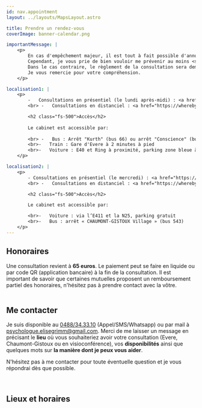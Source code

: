 ```yaml
---
id: nav.appointment
layout: ../layouts/MapsLayout.astro

title: Prendre un rendez-vous
coverImage: banner-calendar.png

importantMessage: |
    <p>
        En cas d'empêchement majeur, il est tout à fait possible d'annuler un rendez-vous.
        Cependant, je vous prie de bien vouloir me prévenir au moins <strong>48 heures</strong> à l'avance.
        Dans le cas contraire, le règlement de la consultation sera demandé. 
        Je vous remercie pour votre compréhension.
    </p>

localisation1: |
    <p>      
        -   Consultations en présentiel (le lundi après-midi) : <a href="https://maps.app.goo.gl/ZiPnN6xyHavBY6do9" target="_blank" />73 rue G. Kurth, B-1140 Bruxelles (Evere)</a>
        <br> -   Consultations en distanciel : <a href="https://whereby.com/consultations-elisegrimm" target="_blank" />whereby.com/consultations-elisegrimm</a>

        <h2 class="fs-500">Accès</h2>
        
        Le cabinet est accessible par:
        
        <br> -   Bus : Arrêt "Kurth" (bus 66) ou arrêt "Conscience" (bus 65 et 66)
        <br>-   Train : Gare d'Evere à 2 minutes à pied
        <br>-   Voiture : E40 et Ring à proximité, parking zone bleue à disque (deux heures gratuites) Rue J. B. Mosselmans
    </p>

localisation2: |
    <p>
        - Consultations en présentiel (le mercredi) : <a href="https://maps.app.goo.gl/zExM1F5uy2p5GN5v6" target="_blank" />Fyki Sports, Rue Inchebroux 1C, 1325 Chaumont-Gistoux</a>
        <br> -   Consultations en distanciel : <a href="https://whereby.com/consultations-elisegrimm" target="_blank" />whereby.com/consultations-elisegrimm</a>

        <h2 class="fs-500">Accès</h2>

        Le cabinet est accessible par:

        <br>-   Voiture : via l’E411 et la N25, parking gratuit
        <br>-   Bus : arrêt « CHAUMONT-GISTOUX Village » (bus 543)
    </p>
---
```




<h2 class="fs-500">Honoraires</h2>
Une consultation revient à <strong>65 euros</strong>. Le paiement peut se faire en liquide ou par code QR (application bancaire) à la fin de la consultation. Il est important de savoir que certaines mutuelles proposent un remboursement partiel des honoraires, n'hésitez pas à prendre contact avec la vôtre. 

<br>
<br>
        

<h2 class="fs-500">Me contacter</h2>
Je suis disponible au <a href="tel:0488343310">0488/34.33.10</a> (Appel/SMS/Whatsapp) ou par mail à <a href="mailto:psychologue.elisegrimm@gmail.com">psychologue.elisegrimm@gmail.com</a>.  Merci de me laisser un message en précisant le <b>lieu</b> où vous souhaiteriez avoir votre consultation (Evere,  Chaumont-Gistoux ou en visioconférence), vos <b>disponibilités</b> ainsi que quelques mots sur <b>la manière dont je peux vous aider</b>.

N'hésitez pas à me contacter pour toute éventuelle question et je vous répondrai dès que possible. 

<br>
<h2 class="fs-500">Lieux et horaires</h2>

